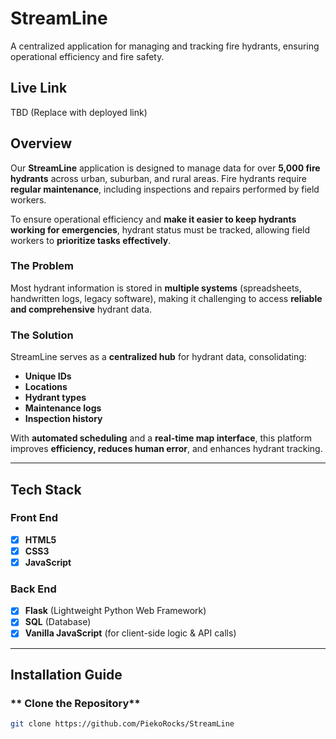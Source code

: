 # StreamLine
A centralized application for managing and tracking fire hydrants, ensuring operational efficiency and fire safety.

## Live Link
TBD (Replace with deployed link)

## Overview
Our **StreamLine** application is designed to manage data for over **5,000 fire hydrants** across urban, suburban, and rural areas. Fire hydrants require **regular maintenance**, including inspections and repairs performed by field workers. 

To ensure operational efficiency and **make it easier to keep hydrants working for emergencies**, hydrant status must be tracked, allowing field workers to **prioritize tasks effectively**.

### **The Problem**
Most hydrant information is stored in **multiple systems** (spreadsheets, handwritten logs, legacy software), making it challenging to access **reliable and comprehensive** hydrant data.

### **The Solution**
StreamLine serves as a **centralized hub** for hydrant data, consolidating:
- **Unique IDs**
- **Locations**
- **Hydrant types**
- **Maintenance logs**
- **Inspection history**

With **automated scheduling** and a **real-time map interface**, this platform improves **efficiency, reduces human error**, and enhances hydrant tracking.

---

## Tech Stack

### **Front End**
- [x] **HTML5**
- [x] **CSS3**
- [x] **JavaScript**

### **Back End**
- [x] **Flask** (Lightweight Python Web Framework)
- [x] **SQL** (Database)
- [x] **Vanilla JavaScript** (for client-side logic & API calls)

---

## **Installation Guide**
### ** Clone the Repository**
```bash
git clone https://github.com/PiekoRocks/StreamLine
